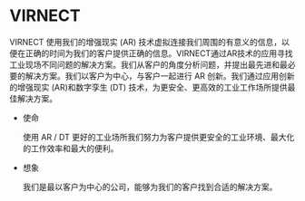 # 

# VIRNECT

VIRNECT 使用我们的增强现实 (AR) 技术虚拟连接我们周围的有意义的信息，以便在正确的时间为我们的客户提供正确的信息。VIRNECT通过AR技术的应用寻找工业现场不同问题的解决方案。我们从客户的角度分析问题，并提出最先进和最必要的解决方案。我们以客户为中心，与客户一起进行 AR 创新。我们通过应用创新的增强现实 (AR)和数字孪生 (DT) 技术，为更安全、更高效的工业工作场所提供最佳解决方案。

- 使命

  使用 AR / DT 更好的工业场所我们努力为客户提供更安全的工业环境、最大化的工作效率和最大的便利。

- 想象

  我们是最以客户为中心的公司，能够为我们的客户找到合适的解决方案。

